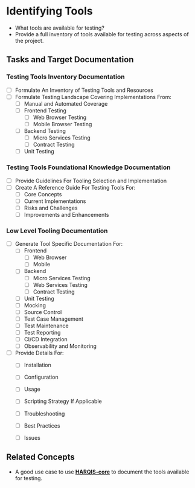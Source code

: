 # Identifying Tools
- What tools are available for testing?
- Provide a full inventory of tools available for testing across aspects of the project.

## Tasks and Target Documentation
### Testing Tools Inventory Documentation
- [ ] Formulate An Inventory of Testing Tools and Resources
- [ ] Formulate Testing Landscape Covering Implementations From:
  - [ ] Manual and Automated Coverage
  - [ ] Frontend Testing
    - [ ] Web Browser Testing
    - [ ] Mobile Browser Testing
  - [ ] Backend Testing
    - [ ] Micro Services Testing
    - [ ] Contract Testing
  - [ ] Unit Testing
### Testing Tools Foundational Knowledge Documentation
- [ ] Provide Guidelines For Tooling Selection and Implementation
- [ ] Create A Reference Guide For Testing Tools For:
  - [ ] Core Concepts
  - [ ] Current Implementations
  - [ ] Risks and Challenges
  - [ ] Improvements and Enhancements
### Low Level Tooling Documentation
- [ ] Generate Tool Specific Documentation For:
  - [ ] Frontend
    - [ ] Web Browser
    - [ ] Mobile
  - [ ] Backend
    - [ ] Micro Services Testing
    - [ ] Web Services Testing
    - [ ] Contract Testing
  - [ ] Unit Testing
  - [ ] Mocking
  - [ ] Source Control
  - [ ] Test Case Management
  - [ ] Test Maintenance
  - [ ] Test Reporting
  - [ ] CI/CD Integration
  - [ ] Observability and Monitoring
- [ ] Provide Details For:
  - [ ] Installation
  - [ ] Configuration
  - [ ] Usage
  - [ ] Scripting Strategy If Applicable
  - [ ] Troubleshooting
  - [ ] Best Practices
  - [ ] Issues


## Related Concepts
- A good use case to use [**HARQIS-core**](../../../README.md) to document the tools available for testing.
